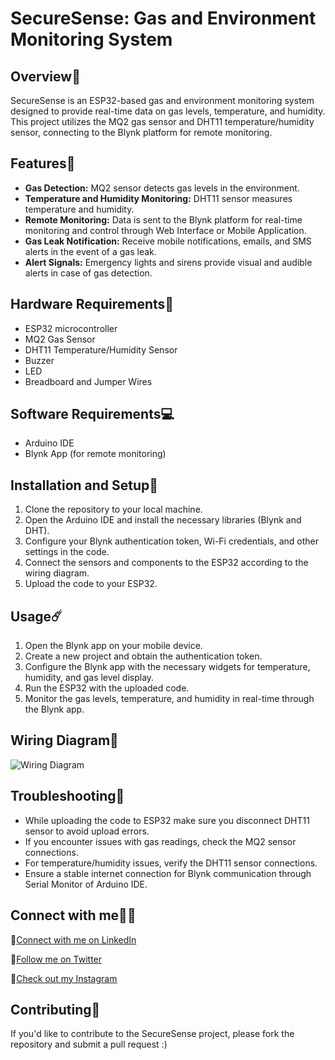 # SecureSense: Gas and Environment Monitoring System

## Overview🌟

SecureSense is an ESP32-based gas and environment monitoring system designed to provide real-time data on gas levels, temperature, and humidity. This project utilizes the MQ2 gas sensor and DHT11 temperature/humidity sensor, connecting to the Blynk platform for remote monitoring.

## Features🚨

- **Gas Detection:** MQ2 sensor detects gas levels in the environment.
- **Temperature and Humidity Monitoring:** DHT11 sensor measures temperature and humidity.
- **Remote Monitoring:** Data is sent to the Blynk platform for real-time monitoring and control through Web Interface or Mobile Application.
- **Gas Leak Notification:** Receive mobile notifications, emails, and SMS alerts in the event of a gas leak.
- **Alert Signals:** Emergency lights and sirens provide visual and audible alerts in case of gas detection.

## Hardware Requirements🔨

- ESP32 microcontroller
- MQ2 Gas Sensor
- DHT11 Temperature/Humidity Sensor
- Buzzer
- LED
- Breadboard and Jumper Wires

## Software Requirements💻

- Arduino IDE
- Blynk App (for remote monitoring)

## Installation and Setup🚀

1. Clone the repository to your local machine.
2. Open the Arduino IDE and install the necessary libraries (Blynk and DHT).
3. Configure your Blynk authentication token, Wi-Fi credentials, and other settings in the code.
4. Connect the sensors and components to the ESP32 according to the wiring diagram.
5. Upload the code to your ESP32.

## Usage☄️

1. Open the Blynk app on your mobile device.
2. Create a new project and obtain the authentication token.
3. Configure the Blynk app with the necessary widgets for temperature, humidity, and gas level display.
4. Run the ESP32 with the uploaded code.
5. Monitor the gas levels, temperature, and humidity in real-time through the Blynk app.

## Wiring Diagram🔌

![Wiring Diagram](https://github.com/NikhilWaghmode09/SecureSense/assets/72146637/87cc2c81-06e4-461c-93e6-bc0c3372f3ab)

## Troubleshooting🛑

- While uploading the code to ESP32 make sure you disconnect DHT11 sensor to avoid upload errors.
- If you encounter issues with gas readings, check the MQ2 sensor connections.
- For temperature/humidity issues, verify the DHT11 sensor connections.
- Ensure a stable internet connection for Blynk communication through Serial Monitor of Arduino IDE.

## Connect with me👨‍💻

:rocket:[Connect with me on LinkedIn](https://www.linkedin.com/in/nikhil-waghmode-b182b6208/)

:rocket:[Follow me on Twitter](https://twitter.com/NikhilWaghmode_)

:rocket:[Check out my Instagram](https://www.instagram.com/nikhilwaghmode._/?igshid=YmMyMTA2M2Y%3D)

## Contributing🐛

If you'd like to contribute to the SecureSense project, please fork the repository and submit a pull request :)
